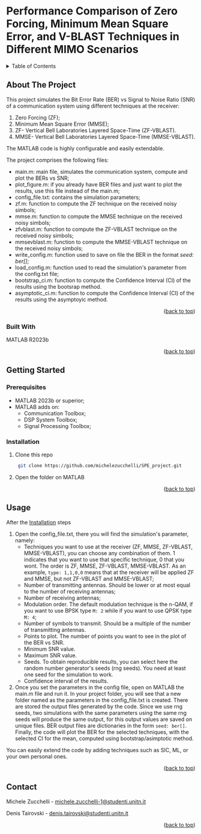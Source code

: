 # Performance Comparison of Zero Forcing,  Minimum Mean Square Error, and V-BLAST Techniques in Different MIMO Scenarios

<!-- Improved compatibility of back to top link: See: https://github.com/othneildrew/Best-README-Template/pull/73 -->
<a name="readme-top"></a>

<!-- TABLE OF CONTENTS -->
<details>
  <summary>Table of Contents</summary>
  <ol>
    <li>
      <a href="#about-the-project">About The Project</a>
      <ul>
        <li><a href="#built-with">Built With</a></li>
      </ul>
    </li>
    <li>
      <a href="#getting-started">Getting Started</a>
      <ul>
        <li><a href="#prerequisites">Prerequisites</a></li>
        <li><a href="#installation">Installation</a></li>
      </ul>
    </li>
    <li><a href="#usage">Usage</a></li>
    <li><a href="#contributing">Contributing</a></li>
    <li><a href="#license">License</a></li>
    <li><a href="#contact">Contact</a></li>
    <li><a href="#acknowledgments">Acknowledgments</a></li>
  </ol>
</details>

<!-- ABOUT THE PROJECT -->
## About The Project
This project simulates the Bit Error Rate (BER) vs Signal to Noise Ratio (SNR) of a communication system using different techniques at the receiver: 
1. Zero Forcing (ZF);
2. Minimum Mean Square Error (MMSE);
3. ZF- Vertical Bell Laboratories Layered Space-Time (ZF-VBLAST).
4. MMSE- Vertical Bell Laboratories Layered Space-Time (MMSE-VBLAST).

The MATLAB code is highly configurable and easily extendable.

The project comprises the following files:
- main.m: main file, simulates the communication system, compute and plot the BERs vs SNR;
- plot_figure.m: if you already have BER files and just want to plot the results, use this file instead of the main.m;
- config_file.txt: contains the simulation parameters;
- zf.m: function to compute the ZF technique on the received noisy simbols;
- mmse.m: function to compute the MMSE technique on the received noisy simbols;
- zfvblast.m: function to compute the ZF-VBLAST technique on the received noisy simbols;
- mmsevblast.m: function to compute the MMSE-VBLAST technique on the received noisy simbols;
- write_config.m: function used to save on file the BER in the format _seed: ber[]_;
- load_config.m: function used to read the simulation's parameter from the config.txt file;
- bootstrap_ci.m: function to compute the Confidence Interval (CI) of the results using the bootsrap method.
- asymptotic_ci.m: function to compute the Confidence Interval (CI) of the results using the asymptoyic method.

<p align="right">(<a href="#readme-top">back to top</a>)</p>

### Built With

MATLAB R2023b

<p align="right">(<a href="#readme-top">back to top</a>)</p>


<!-- GETTING STARTED -->
## Getting Started

### Prerequisites

* MATLAB 2023b or superior;
* MATLAB adds on:
  * Communication Toolbox;
  * DSP System Toolbox;
  * Signal Processing Toolbox;


### Installation

<a name="readme-instalation"></a>
1. Clone this repo
   ```sh
    git clone https://github.com/michelezucchelli/SPE_project.git 
   ```
2. Open the folder on MATLAB

<p align="right">(<a href="#readme-top">back to top</a>)</p>


<!-- USAGE EXAMPLES -->
## Usage
After the <a href="#readme-instalation">Installation</a> steps
1. Open the config_file.txt, there you will find the simulation's parameter, namely:
   * Techniques you want to use at the receiver (ZF, MMSE, ZF-VBLAST, MMSE-VBLAST), you can choose any combination of them. 1 indicates that you want to use that specific technique, 0 that you wont. The order is ZF, MMSE, ZF-VBLAST, MMSE-VBLAST. As an example, ```type: 1,1,0,0``` means that at the receiver will be applied ZF and MMSE, but not ZF-VBLAST and MMSE-VBLAST;
   * Number of transmitting antennas. Should be lower or at most equal to the number of receiving antennas;
   * Number of receiving antennas;
   * Modulation order. The default modulation technique is the n-QAM, if you want to use BPSK type ```M: 2``` while if you want to use QPSK type ```M: 4```;
   * Number of symbols to transmit. Should be a multiple of the number of transmitting antennas.
   * Points to plot. The number of points you want to see in the plot of the BER vs SNR.
   * Minimum SNR value.
   * Maximum SNR value.
   * Seeds. To obtain reproducible results, you can select here the random number generator's seeds (rng seeds). You need at least one seed for the simulation to work.
   * Confidence interval of the results.
2. Once you set the parameters in the config file, open on MATLAB the main.m file and run it. In your project folder, you will see that a new folder named as the parameters in the config_file.txt is created. There are stored the output files generated by the code. Since we use rng seeds, two simulations with the same parameters using the same rng seeds will produce the same output, for this output values are saved on unique files. BER output files are dictionaries in the form ```seed: ber[]```. Finally, the code will plot the BER for the selected techniques, with the selected CI for the mean, computed using bootstrap/asimptotic method.

You can easily extend the code by adding techniques such as SIC, ML, or your own personal ones.


<p align="right">(<a href="#readme-top">back to top</a>)</p>

<!-- CONTACT -->
## Contact

Michele Zucchelli - michele.zucchelli-1@studenti.unitn.it

Denis Tairovski - denis.tairovski@studenti.unitn.it

<p align="right">(<a href="#readme-top">back to top</a>)</p>

